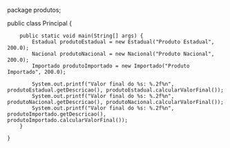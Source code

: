 package produtos;

public class Principal {

		public static void main(String[] args) {
	        Estadual produtoEstadual = new Estadual("Produto Estadual", 200.0);
	        Nacional produtoNacional = new Nacional("Produto Nacional", 200.0);
	        Importado produtoImportado = new Importado("Produto Importado", 200.0);

	        System.out.printf("Valor final do %s: %.2f%n", produtoEstadual.getDescricao(), produtoEstadual.calcularValorFinal());
	        System.out.printf("Valor final do %s: %.2f%n", produtoNacional.getDescricao(), produtoNacional.calcularValorFinal());
	        System.out.printf("Valor final do %s: %.2f%n", produtoImportado.getDescricao(), produtoImportado.calcularValorFinal());
	    }

	}


